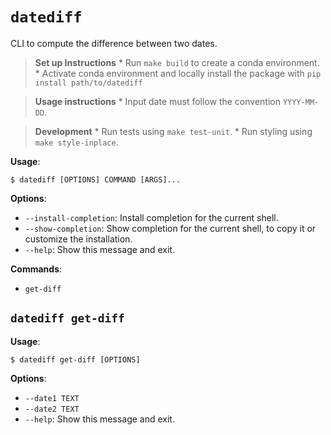 # `datediff`

CLI to compute the difference between two dates.

> **Set up Instructions**
    * Run `make build` to create a conda environment.
    * Activate conda environment and locally install the package with `pip install path/to/datediff`

> **Usage instructions**
    * Input date must follow the convention `YYYY-MM-DD`.

> **Development**
    * Run tests using `make test-unit`.
    * Run styling using `make style-inplace`.

**Usage**:

```console
$ datediff [OPTIONS] COMMAND [ARGS]...
```

**Options**:

* `--install-completion`: Install completion for the current shell.
* `--show-completion`: Show completion for the current shell, to copy it or customize the installation.
* `--help`: Show this message and exit.

**Commands**:

* `get-diff`

## `datediff get-diff`

**Usage**:

```console
$ datediff get-diff [OPTIONS]
```

**Options**:

* `--date1 TEXT`
* `--date2 TEXT`
* `--help`: Show this message and exit.

